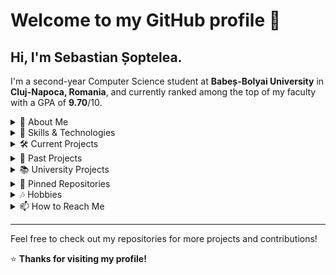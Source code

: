 # Welcome to my GitHub profile 👋

## Hi, I'm Sebastian Șoptelea.
I'm a second-year Computer Science student at **Babeș-Bolyai University** in **Cluj-Napoca, Romania**, and currently ranked among the top of my faculty with a GPA of **9.70**/10.

<details>
  <summary>📖 About Me</summary>
  
  I’m a problem-solver who enjoys tackling complex coding challenges and building software solutions. I’m particularly passionate about AI/ML and love working on full-stack development projects. My goal is to continue focusing on AI/ML and full-stack development, while continually learning new technologies and methodologies to create efficient, scalable applications across all layers of development, from backend to frontend.
</details>

<details>
  <summary>🔧 Skills & Technologies</summary>

- **Languages**: C#, Java, Python, C, C++, SQL, Haskell, TypeScript, JavaScript, HTML, CSS, NASM Assembly
- **Frameworks & Libraries**: Next.js, React, WinUI, .NET, Windows Forms, Swing, Pygame, BenchmarkDotNet
- **Databases**: PostgreSQL, SQL Server (SSMS)
- **Tools**: Git, Maven
- **Concepts**: Object-Oriented Programming (OOP), Data Structures & Algorithms, Software Design Patterns, Multithreading and Processes, Networking, Operating Systems (Unix CLI & Bash Scripting, Windows Environments), Regex
- **AI/ML**: Artificial Intelligence, Machine Learning, Evolutionary Algorithms
- **Testing**: JUnit (Java), xUnit (C#), Unittest (Python), Manual testing in C and C++ using custom functions
- **Interests**: Full-stack Development, Systems Design, AI/ML, Software Engineering
</details>

<details>
  <summary>🛠️ Current Projects</summary>

### [dosq.fm](https://github.com/dosqas/dosq.fm)  
A **Spotify listening history tracker** with statistics and insights. Built with **Next.js (TypeScript)** and **PostgreSQL**.  
Currently focusing on building its **frontend**, while learning to make full use of **Next.js** along the way.

### [Amenintarea Maimutei](https://github.com/dosqas/UBB-SE-2025-AmenintareaMaimutei)  
Part of a **Hospital Management System** developed as a team project for the **Software Engineering course**. Built with **C#** and **.NET (WinUI)**.  
This project is greatly helping me learn to **work in a team environment** and improve collaboration skills.
</details>

<details>
  <summary>📁 Past Projects</summary>

### [SpaceDefender](https://github.com/dosqas/SpaceDefender)  
A wave-based variation of the 80s game **Space Defender**. Developed in **.NET C#** with **Windows Forms**.  
This project helped me learn **Windows Forms** and made me more comfortable with **C# .NET**. It was a great learning exercise, as it pushed me out of my comfort zone, requiring me to handle challenges like **collision detection**.

### [Minesweeper](https://github.com/dosqas/Minesweeper)  
A custom variation of **Minesweeper**. Developed in **Java** with **Swing**.  
I really enjoyed **developing my own textures** for the game. It also required me to debug a lot due to some **concurrency issues** since it’s multithreaded, but in the end, I enjoyed the challenge.

### [Planes-Game](https://github.com/dosqas/Planes-Game)  
Implementation of the **Planes** game. Built in **Python** with **Pygame**, featuring a custom **smart AI algorithm**.  
I thoroughly enjoyed developing my own **smart AI algorithm** for the computer after studying papers on the AI algorithm based on **probability density functions** used for the **Battleships game**.
</details>

<details>
  <summary>📚 University Projects</summary>

### [Uni-Projects](https://github.com/dosqas/Uni-Projects)  
A repository of **past projects and assignments** completed for university courses, covering a range of programming concepts and technologies. This semester, I’m taking the following courses:
- **Web Development**: Covers both **client-side** (HTML, CSS, JavaScript) and **server-side** web technologies (PHP, AJAX, ASP.NET, Angular, JSP, etc.).
- **Database Management Systems**: Teaches us to manage databases using **ADO.NET** with **C# .NET**.
- **Software Engineering**: Focuses on teamwork and full-stack development (the project is available in the [Amenintarea Maimutei](https://github.com/dosqas/UBB-SE-2025-AmenintareaMaimutei) repository).
- **Systems for Design and Implementation**: Involves developing a full-stack app by myself using **Next.js**, **TypeScript**, and **PostgreSQL** (check out the project in the [dosq.fm](https://github.com/dosqas/dosq.fm) repository).
- **Artificial Intelligence**: Introduces the basics of **AI**.
</details>

<details>
  <summary>📌 Pinned Repositories</summary>

- [dosq.fm](https://github.com/dosqas/dosq.fm) 
- [Uni-Projects](https://github.com/dosqas/Uni-Projects) 
- [SpaceDefender](https://github.com/dosqas/SpaceDefender) 
- [Amenintarea Maimutei](https://github.com/dosqas/UBB-SE-2025-AmenintareaMaimutei)
</details>

<details>
  <summary>🎶 Hobbies</summary>
  
- I'm very passionate about listening to music and tracking how my tastes evolve over time, and I enjoy exploring vastly different genres, including **hip-hop**, **metal**, **ambient**, and **pop**.
- I also have a deep love for photography, especially shooting in black and white with a focus on capturing the architecture of buildings and their symmetry wherever I go.
</details>

<details>
  <summary>📫 How to Reach Me</summary>
  
- 📧 Email: [sebastian.soptelea@proton.me](mailto:sebastian.soptelea@proton.me)
- 🔗 [LinkedIn](https://www.linkedin.com/in/sebastian-soptelea/)
</details>

---

Feel free to check out my repositories for more projects and contributions!

⭐️ **Thanks for visiting my profile!**
